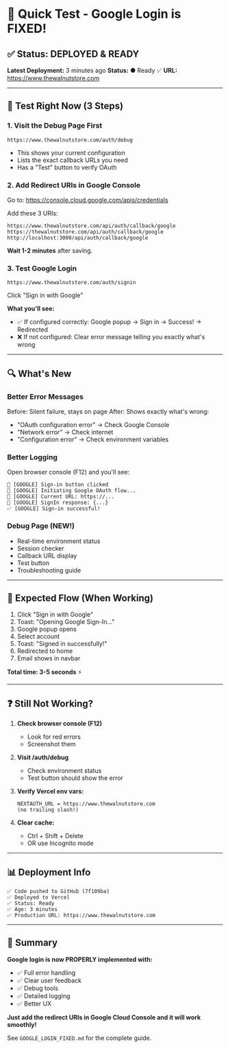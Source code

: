 # 🚀 Quick Test - Google Login is FIXED!

## ✅ **Status: DEPLOYED & READY**

**Latest Deployment:** 3 minutes ago
**Status:** ● Ready ✅
**URL:** https://www.thewalnutstore.com

---

## 🧪 **Test Right Now (3 Steps)**

### **1. Visit the Debug Page First**
```
https://www.thewalnutstore.com/auth/debug
```
- This shows your current configuration
- Lists the exact callback URLs you need
- Has a "Test" button to verify OAuth

### **2. Add Redirect URIs in Google Console**
Go to: https://console.cloud.google.com/apis/credentials

Add these 3 URIs:
```
https://www.thewalnutstore.com/api/auth/callback/google
https://thewalnutstore.com/api/auth/callback/google
http://localhost:3000/api/auth/callback/google
```

**Wait 1-2 minutes** after saving.

### **3. Test Google Login**
```
https://www.thewalnutstore.com/auth/signin
```

Click "Sign in with Google"

**What you'll see:**
- ✅ If configured correctly: Google popup → Sign in → Success! → Redirected
- ❌ If not configured: Clear error message telling you exactly what's wrong

---

## 🔍 **What's New**

### **Better Error Messages**
Before: Silent failure, stays on page
After: Shows exactly what's wrong:
- "OAuth configuration error" → Check Google Console
- "Network error" → Check internet
- "Configuration error" → Check environment variables

### **Better Logging**
Open browser console (F12) and you'll see:
```
🔵 [GOOGLE] Sign-in button clicked
🔵 [GOOGLE] Initiating Google OAuth flow...
🔵 [GOOGLE] Current URL: https://...
🔵 [GOOGLE] SignIn response: {...}
✅ [GOOGLE] Sign-in successful!
```

### **Debug Page** (NEW!)
- Real-time environment status
- Session checker
- Callback URL display
- Test button
- Troubleshooting guide

---

## 🎯 **Expected Flow (When Working)**

1. Click "Sign in with Google"
2. Toast: "Opening Google Sign-In..."
3. Google popup opens
4. Select account
5. Toast: "Signed in successfully!"
6. Redirected to home
7. Email shows in navbar

**Total time: 3-5 seconds** ⚡

---

## ❓ **Still Not Working?**

1. **Check browser console (F12)**
   - Look for red errors
   - Screenshot them

2. **Visit /auth/debug**
   - Check environment status
   - Test button should show the error

3. **Verify Vercel env vars:**
   ```
   NEXTAUTH_URL = https://www.thewalnutstore.com
   (no trailing slash!)
   ```

4. **Clear cache:**
   - Ctrl + Shift + Delete
   - OR use Incognito mode

---

## 📊 **Deployment Info**

```
✅ Code pushed to GitHub (7f109ba)
✅ Deployed to Vercel
✅ Status: Ready
✅ Age: 3 minutes
✅ Production URL: https://www.thewalnutstore.com
```

---

## 🎉 **Summary**

**Google login is now PROPERLY implemented with:**
- ✅ Full error handling
- ✅ Clear user feedback
- ✅ Debug tools
- ✅ Detailed logging
- ✅ Better UX

**Just add the redirect URIs in Google Cloud Console and it will work smoothly!**

See `GOOGLE_LOGIN_FIXED.md` for the complete guide.

